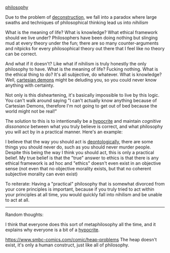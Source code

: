 [philosophy](philosophy.md)

Due to the problem of [deconstruction](deconstruction.md), we fall into a paradox where large swaths and techniques of philosophical thinking lead us into *nihilism*

What is the meaning of life? What is knowledge? What ethical framework should we live under? Philosophers have been doing nothing but slinging mud at every theory under the fun; there are so many counter-arguments and nitpicks for every philosophical theory out there that I feel like no theory can be correct.

And what if it doesn't? Like what if nihilism is truly honestly the only philosophy to have. What is the meaning of life? Fucking nothing. What is the ethical thing to do? It's all subjective, do whatever. What is knowledge? Well, [cartesian demons](cartesian%20demons.md) might be deluding you, so you could never know anything with certainty.

Not only is this disheartening, it's basically impossible to live by this logic. You can't walk around saying "I can't actually know anything because of Cartesian Demons, therefore I'm not going to get out of bed because the world might not be real!"

The solution to this is to intentionally be a [hypocrite](hypocrisy.md) and maintain *cognitive dissonance* between what you truly believe is correct, and what philosophy you will act by in a practical manner. Here's an example:

I believe that the way you should act is [deontologically](deontology.md), there are some things you should never do, such as you should never murder people. Despite this being the way I think you should act, this is only a practical belief. My true belief is that the "true" answer to ethics is that there is any ethical framework is ad hoc and "ethics" doesn't even exist in an objective sense (not even that no objective morality exists, but that no coherent subjective morality can even exist)

To reiterate: Having a "practical" philosophy that is somewhat divorced from your core principles is important, because if you truly tried to act within your principles at all time, you would quickly fall into nihilism and be unable to act at all.

---

Random thoughts:

I think that everyone does this sort of metaphilosophy all the time, and it explains why everyone is a bit of a [hypocrite](hypocrisy.md).

https://www.smbc-comics.com/comic/heap-problems
The heap doesn't exist, it's only a human construct, just like all of philosophy.
